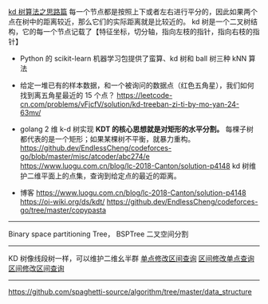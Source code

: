 [kd 树算法之思路篇](https://www.joinquant.com/view/community/detail/dd60bd4e89761b916fe36dc4d14bb272)
每一个节点都是按照上下或者左右进行平分的，因此如果两个点在树中的距离较近，那么它们的实际距离就是比较近的。
kd 树是一个二叉树结构，它的每一个节点记载了【特征坐标，切分轴，指向左枝的指针，指向右枝的指针】

- Python 的 scikit-learn 机器学习包提供了蛮算、kd 树和 ball 树三种 kNN 算法
- 给定一堆已有的样本数据，和一个被询问的数据点（红色五角星），我们如何找到离五角星最近的 15 个点？
  https://leetcode-cn.com/problems/vFjcfV/solution/kd-treeban-zi-ti-by-mo-yan-24-63mv/

- golang 2 维 k-d 树实现
  **KDT 的核心思想就是对矩形的水平分割。**
  每棵子树都代表的是一个矩形；如果某棵树不平衡，就暴力重构。
  https://github.dev/EndlessCheng/codeforces-go/blob/master/misc/atcoder/abc274/e
  https://www.luogu.com.cn/blog/lc-2018-Canton/solution-p4148
  kd 树维护二维平面上的点集，查询到给定点的最近的距离。

- 博客
  https://www.luogu.com.cn/blog/lc-2018-Canton/solution-p4148
  https://oi-wiki.org/ds/kdt/
  https://github.dev/EndlessCheng/codeforces-go/tree/master/copypasta

---

Binary space partitioning Tree， BSPTree
二叉空间分割

---

KD 树像线段树一样，可以维护二维幺半群
[单点修改区间查询](https://maspypy.github.io/library/ds/kdtree/kdtree_monoid.hpp)
[区间修改单点查询](https://maspypy.github.io/library/ds/kdtree/dual_kdtree_monoid.hpp)
[区间修改区间查询](https://maspypy.github.io/library/ds/kdtree/kdtree_acted_monoid.hpp)

---

https://github.com/spaghetti-source/algorithm/tree/master/data_structure
